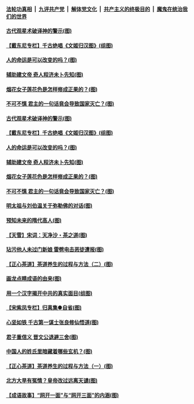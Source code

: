

####  [法轮功真相](../../../../basic/blob/master/README.md?t=06210402) &nbsp;|&nbsp; [九评共产党](../../../../9ping.md/blob/master/README.md?t=06210402) &nbsp;|&nbsp; [解体党文化](../../../../jtdwh.md/blob/master/README.md?t=06210402)  &nbsp;|&nbsp; [共产主义的终极目的](../../../../gczydzjmd.md/blob/master/README.md?t=06210402) &nbsp;|&nbsp; [魔鬼在统治我们的世界](../../../../mgztzwmdsj.md/blob/master/README.md?t=06210402) 

#### [古代观星术破译神的警示(图)](../pages/p7/936938.md?t=06210402) 

#### [【戴东尼专栏】千古绝唱《文姬归汉图》(组图)](../pages/p7/933598.md?t=06210402) 

#### [人的命运是可以改变的吗？(图)](../pages/p7/936633.md?t=06210402) 

#### [辅助建文帝 奇人程济未卜先知(图)](../pages/p7/936751.md?t=06210402) 

#### [烟花女子莲花色是怎样修成正果的？(图)](../pages/p7/936627.md?t=06210402) 

#### [不可不慎 君主的一句话竟会导致国家灭亡？(图)](../pages/p7/936921.md?t=06210402) 

#### [古代观星术破译神的警示(图)](../pages/p7/936938.md?t=06210402) 

#### [【戴东尼专栏】千古绝唱《文姬归汉图》(组图)](../pages/p7/933598.md?t=06210402) 

#### [人的命运是可以改变的吗？(图)](../pages/p7/936633.md?t=06210402) 

#### [辅助建文帝 奇人程济未卜先知(图)](../pages/p7/936751.md?t=06210402) 

#### [烟花女子莲花色是怎样修成正果的？(图)](../pages/p7/936627.md?t=06210402) 

#### [不可不慎 君主的一句话竟会导致国家灭亡？(图)](../pages/p7/936921.md?t=06210402) 

#### [明太祖与刘伯温关于弥勒佛的对话(图)](../pages/p7/936918.md?t=06210402) 

#### [预知未来的隋代高人(图)](../pages/p7/936519.md?t=06210402) 

#### [【天雪】宋词：天净沙・茶之道(图)](../pages/p7/936606.md?t=06210402) 

#### [玷污他人未过门新娘 雷劈电击恶徒遭报(图)](../pages/p7/936730.md?t=06210402) 

#### [【正心茶道】茶道养生的过程与方法（二）(图)](../pages/p7/936188.md?t=06210402) 

#### [画龙点睛成语的由来(图)](../pages/p7/936521.md?t=06210402) 

#### [用一个汉字揭开中共的真实面目(组图)](../pages/p7/936605.md?t=06210402) 

#### [【宋紫凤专栏】归真集●自省(图)](../pages/p7/936715.md?t=06210402) 

#### [心坚如铁 千古第一谋士张良修仙悟道(图)](../pages/p7/936518.md?t=06210402) 

#### [君子重信义 晋文公退避三舍(图)](../pages/p7/936517.md?t=06210402) 

#### [中国人的姓氏里暗藏着哪些玄机？(图)](../pages/p7/936608.md?t=06210402) 

#### [【正心茶道】茶道养生的过程与方法（一）(图)](../pages/p7/936187.md?t=06210402) 

#### [北方大旱有冤情？皇帝改过远离天谴(图)](../pages/p7/936431.md?t=06210402) 

#### [【成语故事】“网开一面”与“网开三面”的内涵(图)](../pages/p7/936380.md?t=06210402) 

